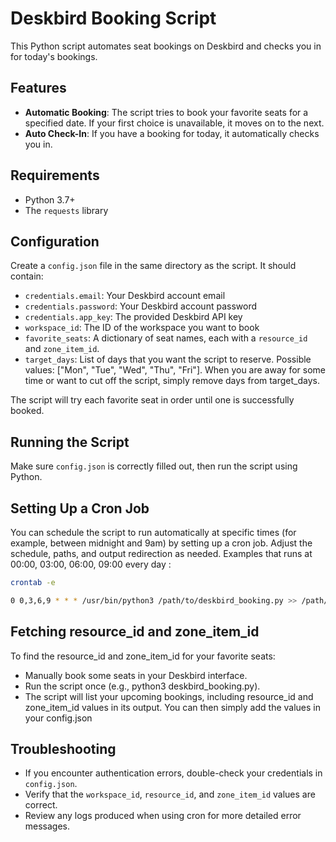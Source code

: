 # Deskbird Booking Script

This Python script automates seat bookings on Deskbird and checks you in for today's bookings.

## Features

- **Automatic Booking**: The script tries to book your favorite seats for a specified date. If your first choice is unavailable, it moves on to the next.
- **Auto Check-In**: If you have a booking for today, it automatically checks you in.

## Requirements

- Python 3.7+
- The `requests` library

## Configuration

Create a `config.json` file in the same directory as the script. It should contain:
- `credentials.email`: Your Deskbird account email
- `credentials.password`: Your Deskbird account password
- `credentials.app_key`: The provided Deskbird API key
- `workspace_id`: The ID of the workspace you want to book
- `favorite_seats`: A dictionary of seat names, each with a `resource_id` and `zone_item_id`.
- `target_days`: List of days that you want the script to reserve. Possible values: ["Mon", "Tue", "Wed", "Thu", "Fri"]. When you are away for some time or want to cut off the script, simply remove days from target_days. 
 
The script will try each favorite seat in order until one is successfully booked.

## Running the Script

Make sure `config.json` is correctly filled out, then run the script using Python.

## Setting Up a Cron Job

You can schedule the script to run automatically at specific times (for example, between midnight and 9am) by setting up a cron job. Adjust the schedule, paths, and output redirection as needed.
Examples that runs at 00:00, 03:00, 06:00, 09:00 every day : 
```bash
crontab -e

0 0,3,6,9 * * * /usr/bin/python3 /path/to/deskbird_booking.py >> /path/to/deskbird_log.txt 2>&1
```


## Fetching resource_id and zone_item_id
To find the resource_id and zone_item_id for your favorite seats:

- Manually book some seats in your Deskbird interface.
- Run the script once (e.g., python3 deskbird_booking.py).
- The script will list your upcoming bookings, including resource_id and zone_item_id values in its output.
You can then simply add the values in your config.json

## Troubleshooting

- If you encounter authentication errors, double-check your credentials in `config.json`.
- Verify that the `workspace_id`, `resource_id`, and `zone_item_id` values are correct.
- Review any logs produced when using cron for more detailed error messages.
